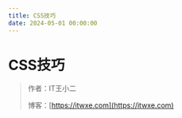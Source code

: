 ```yaml
---
title: CSS技巧
date: 2024-05-01 00:00:00
---
```


# CSS技巧

> 作者：IT王小二
>
> 博客：[https://itwxe.com](https://itwxe.com)